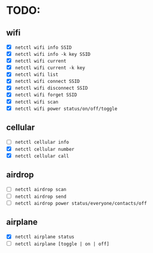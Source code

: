 # TODO:

## wifi
* [x] `netctl wifi info SSID`
* [x] `netctl wifi info -k key SSID`
* [x] `netctl wifi current`
* [x] `netctl wifi current -k key`
* [x] `netctl wifi list`
* [x] `netctl wifi connect SSID`
* [x] `netctl wifi disconnect SSID`
* [x] `netctl wifi forget SSID`
* [x] `netctl wifi scan`
* [x] `netctl wifi power status/on/off/toggle`

## cellular
* [ ] `netctl cellular info`
* [x] `netctl cellular number`
* [x] `netctl cellular call`

## airdrop
* [ ] `netctl airdrop scan`
* [ ] `netctl airdrop send`
* [ ] `netctl airdrop power status/everyone/contacts/off`

## airplane
* [x] `netctl airplane status`
* [ ] `netctl airplane [toggle | on | off]`
